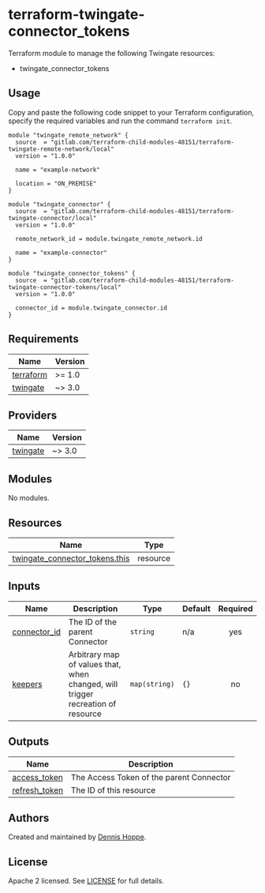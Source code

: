 # terraform-twingate-connector_tokens

Terraform module to manage the following Twingate resources:

* twingate_connector_tokens

## Usage

Copy and paste the following code snippet to your Terraform configuration,
specify the required variables and run the command `terraform init`.

```hcl
module "twingate_remote_network" {
  source  = "gitlab.com/terraform-child-modules-48151/terraform-twingate-remote-network/local"
  version = "1.0.0"

  name = "example-network"

  location = "ON_PREMISE"
}

module "twingate_connector" {
  source  = "gitlab.com/terraform-child-modules-48151/terraform-twingate-connector/local"
  version = "1.0.0"

  remote_network_id = module.twingate_remote_network.id

  name = "example-connector"
}

module "twingate_connector_tokens" {
  source  = "gitlab.com/terraform-child-modules-48151/terraform-twingate-connector-tokens/local"
  version = "1.0.0"

  connector_id = module.twingate_connector.id
}
```

<!-- BEGIN_TF_DOCS -->
## Requirements

| Name | Version |
|------|---------|
| <a name="requirement_terraform"></a> [terraform](#requirement\_terraform) | >= 1.0 |
| <a name="requirement_twingate"></a> [twingate](#requirement\_twingate) | ~> 3.0 |

## Providers

| Name | Version |
|------|---------|
| <a name="provider_twingate"></a> [twingate](#provider\_twingate) | ~> 3.0 |

## Modules

No modules.

## Resources

| Name | Type |
|------|------|
| [twingate_connector_tokens.this](https://registry.terraform.io/providers/twingate/twingate/latest/docs/resources/connector_tokens) | resource |

## Inputs

| Name | Description | Type | Default | Required |
|------|-------------|------|---------|:--------:|
| <a name="input_connector_id"></a> [connector\_id](#input\_connector\_id) | The ID of the parent Connector | `string` | n/a | yes |
| <a name="input_keepers"></a> [keepers](#input\_keepers) | Arbitrary map of values that, when changed, will trigger recreation of resource | `map(string)` | `{}` | no |

## Outputs

| Name | Description |
|------|-------------|
| <a name="output_access_token"></a> [access\_token](#output\_access\_token) | The Access Token of the parent Connector |
| <a name="output_refresh_token"></a> [refresh\_token](#output\_refresh\_token) | The ID of this resource |
<!-- END_TF_DOCS -->

## Authors

Created and maintained by [Dennis Hoppe](https://gitlab.com/dhoppeIT).

## License

Apache 2 licensed. See [LICENSE](LICENSE) for full details.
